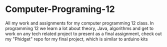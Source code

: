 # Computer-Programing-12
All my work and assignments for my computer programming 12 class.
In programming 12 we learn a lot about theory, Java, algorithms and get to work on any tech related project to present as a final assignment, check out my "Phidget" repo for my final project, which is similar to arduino kits
